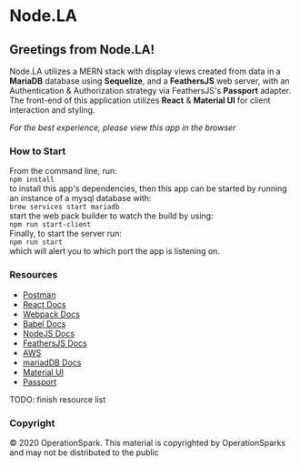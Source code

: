 # Node.LA

## Greetings from Node.LA!

Node.LA utilizes a MERN stack with display views created from data in a __MariaDB__ database using __Sequelize__, and a __FeathersJS__ web server, with an Authentication & Authorization strategy via FeathersJS's __Passport__ adapter. The front-end of this application utilizes __React__ & __Material UI__ for client interaction and styling.

*For the best experience, please view this app in the browser*

### How to Start
From the command line, run: <br>
`npm install`<br>
to install this app's dependencies, then this app can be started by running an instance of a mysql database with:
<br>`brew services start mariadb`<br>
start the web pack builder to watch the build by using: 
<br> `npm run start-client`<br> 
Finally, to start the server run:
<br>`npm run start`<br> 
which will alert you to which port the app is listening on.



### Resources

* [Postman](https://www.getpostman.com/)
* [React Docs](https://facebook.github.io/react/)
* [Webpack Docs](https://webpack.github.io/docs/)
* [Babel Docs](https://babeljs.io/docs/setup/)
* [NodeJS Docs](https://nodejs.org/)
* [FeathersJS Docs](https://docs.feathersjs.com/guides/)
* [AWS](https://aws.amazon.com/codedeploy/)
* [mariadDB Docs](https://mariadb.org/documentation/)
* [Material UI](https://materializecss.com/getting-started.html)
* [Passport](http://www.passportjs.org/packages/passport-google-oauth/)

TODO: finish resource list


### Copyright

&copy; 2020 OperationSpark.  This material is copyrighted by OperationSparks and may not be distributed to the public

